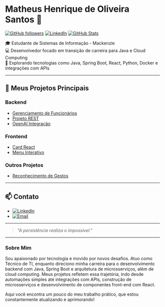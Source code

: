 # Matheus Henrique de Oliveira Santos 👋

[![GitHub followers](https://img.shields.io/github/followers/heriqueMH?style=social)](https://github.com/heriqueMH?tab=followers)
[![LinkedIn](https://img.shields.io/badge/LinkedIn-blue?style=flat&logo=linkedin)](https://www.linkedin.com/in/seu-perfil/)
[![GitHub Stats](https://github-readme-stats.vercel.app/api?username=heriqueMH&show_icons=true&theme=radical)](https://github.com/heriqueMH)

🎓 Estudante de Sistemas de Informação - Mackenzie  
💻 Desenvolvedor focado em transição de carreira para Java e Cloud Computing  
🚀 Explorando tecnologias como Java, Spring Boot, React, Python, Docker e integrações com APIs

---

## 🚀 Meus Projetos Principais

### Backend
- [Gerenciamento de Funcionários](https://github.com/heriqueMH/java-gerenciamento-funcionarios)
- [Projeto REST](https://github.com/heriqueMH/java-projeto-n2)
- [OpenAI Integração](https://github.com/heriqueMH/python-openai-exploracao)

### Frontend
- [Card React](https://github.com/heriqueMH/react-card-component)
- [Menu Interativo](https://github.com/heriqueMH/html-menu-interativo)

### Outros Projetos
- [Reconhecimento de Gestos](https://github.com/heriqueMH/python-reconhecimento-gestos)

---

## 📫 Contato

- [![LinkedIn](https://img.shields.io/badge/LinkedIn-blue?style=flat&logo=linkedin)](https://www.linkedin.com/in/matheus-henrique-2b8351190/)
- [![Email](https://img.shields.io/badge/Email-D14836?style=flat&logo=gmail&logoColor=white)](mh88533@gmail.com)

---

> _"A persistência realiza o impossível."_

---

### Sobre Mim

Sou apaixonado por tecnologia e movido por novos desafios. Atuo como Técnico de TI, enquanto direciono minha carreira para o desenvolvimento backend com Java, Spring Boot e arquitetura de microsserviços, além de cloud computing. Meus projetos refletem essa trajetória, indo desde automações simples até integrações com APIs, construção de microsserviços e desenvolvimento de componentes front-end com React.

Aqui você encontra um pouco do meu trabalho prático, que estou constantemente atualizando e aprimorando!
